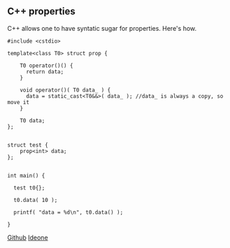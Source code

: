 
## C++ properties

   C++ allows one to have syntatic sugar for properties. Here's how.

    
    #include <cstdio>
    
    template<class T0> struct prop {
    
        T0 operator()() {
          return data;
        }
    
        void operator()( T0 data_ ) {
          data = static_cast<T0&&>( data_ ); //data_ is always a copy, so move it
        }
    
        T0 data;
    };
    
    
    struct test {
        prop<int> data;
    };
    
    
    int main() {
    
      test t0{};
    
      t0.data( 10 );
      
      printf( "data = %d\n", t0.data() );
      
    }

  [Github](https://github.com/alexpolt/poetry/blob/master/cpp-properties.cpp) [Ideone](http://ideone.com/oAUNuO)

